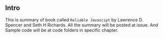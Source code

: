 ## Intro

This is summary of book called `Reliable Javascipt` by Lawrence D. Spencer and Seth H Richards.
All the summary will be posted at issue. And Sample code will be at code folders in specific chapter.
